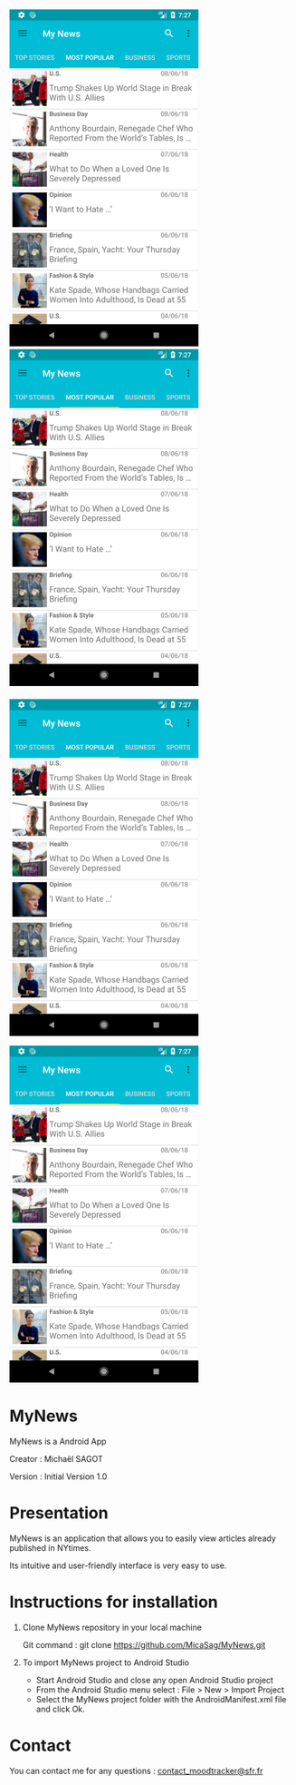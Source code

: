 ![Top Stories List](/app/src/main/res/drawable/top_stories_list.png)
![MyNews Img](/app/src/main/res/drawable/top_stories_list.png)
---------------------------------------------------------------------
![MyNews Img](/app/src/main/res/drawable/top_stories_list.png)

![MyNews Img](/app/src/main/res/drawable/top_stories_list.png)

# MyNews

MyNews is a Android App

Creator : Michaël SAGOT 

Version : Initial Version 1.0


# Presentation

MyNews is an application that allows you to easily view articles already published in NYtimes.

Its intuitive and user-friendly interface is very easy to use.
 


# Instructions for installation


1. Clone MyNews repository in your local machine

    Git command : git clone https://github.com/MicaSag/MyNews.git


2. To import MyNews project to Android Studio 

	* Start Android Studio and close any open Android Studio project
	* From the Android Studio menu select : File > New > Import Project
	* Select the MyNews project folder with the AndroidManifest.xml file and click Ok. 



# Contact

You can contact me for any questions : contact_moodtracker@sfr.fr
